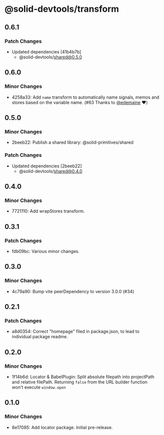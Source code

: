 # @solid-devtools/transform

## 0.6.1

### Patch Changes

- Updated dependencies [41b4b7b]
  - @solid-devtools/shared@0.5.0

## 0.6.0

### Minor Changes

- 4258a33: Add `name` transform to automatically name signals, memos and stores based on the variable name. (#63 Thanks to [@edemaine](https://github.com/edemaine) ❤️)

## 0.5.0

### Minor Changes

- 2beeb22: Publish a shared library: @solid-primitives/shared

### Patch Changes

- Updated dependencies [2beeb22]
  - @solid-devtools/shared@0.4.0

## 0.4.0

### Minor Changes

- 7721110: Add wrapStores transform.

## 0.3.1

### Patch Changes

- fdb09bc: Various minor changes.

## 0.3.0

### Minor Changes

- 4c79a90: Bump vite peerDependency to version 3.0.0 (#34)

## 0.2.1

### Patch Changes

- a8d0354: Correct "homepage" filed in package.json, to lead to individual package readme.

## 0.2.0

### Minor Changes

- 1f14b6d: Locator & BabelPlugin:
  Split absolute filepath into projectPath and relative filePath.
  Returning `false` from the URL builder function won't execute `window.open`

## 0.1.0

### Minor Changes

- 8e17085: Add locator package. Initial pre-release.
